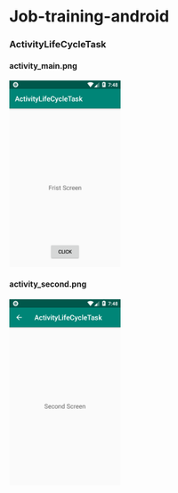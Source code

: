 # Job-training-android
<h3>ActivityLifeCycleTask</h3>

<h4>activity_main.png</h4>
<img src="screenshot/activity_main.png" width=200 ,height=200 />

<h4>activity_second.png</h4>
<img src="screenshot/activity_second.png" width=200 ,height=200 />
